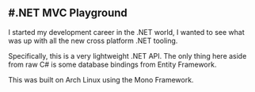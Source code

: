 #.NET MVC Playground
---

I started my development career in the .NET world, I wanted to see what was up
with all the new cross platform .NET tooling.


Specifically, this is a very lightweight .NET API. The only thing here aside
from raw C# is some database bindings from Entity Framework.


This was built on Arch Linux using the Mono Framework.

